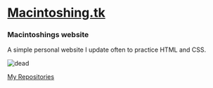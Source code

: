 # [Macintoshing.tk](https://macintoshing.tk/)
### Macintoshings website
A simple personal website I update often to practice HTML and CSS.

![dead](https://macintoshing.tk/Img/dead.png)

[My Repositories](https://Macintoshing.tk/repositories.html)
